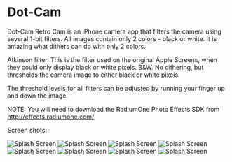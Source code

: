 Dot-Cam
=======

Dot-Cam Retro Cam is an iPhone camera app that filters the camera using several 1-bit filters. All images contain only 2 colors - black or white. It is amazing what dithers can do with only 2 colors.

Atkinson filter. This is the filter used on the original Apple Screens, when they could only display black or white pixels.
B&W. No dithering, but thresholds the camera image to either black or white pixels.

The threshold levels for all filters can be adjusted by running your finger up and down the image.

NOTE: You will need to download the RadiumOne Photo Effects SDK from http://effects.radiumone.com/

Screen shots:

![Splash Screen](DotCam/DotCam/dot-cam-shots-0.jpg)
![Splash Screen](DotCam/DotCam/dot-cam-shots-1.jpg)
![Splash Screen](DotCam/DotCam/dot-cam-shots-2.jpg)
![Splash Screen](DotCam/DotCam/dot-cam-shots-3.jpg)
![Splash Screen](DotCam/DotCam/dot-cam-shots-4.jpg)
![Splash Screen](DotCam/DotCam/dot-cam-shots-5.jpg)
![Splash Screen](DotCam/DotCam/dot-cam-shots-6.jpg)
![Splash Screen](DotCam/DotCam/dot-cam-shots-7.jpg)
